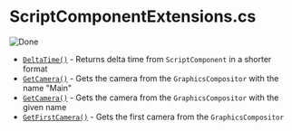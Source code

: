 # ScriptComponentExtensions.cs

![Done](https://img.shields.io/badge/status-done-green)

- [`DeltaTime()`](xref:Stride.CommunityToolkit.Engine.ScriptComponentExtensions.DeltaTime(Stride.Engine.ScriptComponent)) - Returns delta time from `ScriptComponent` in a shorter format
- [`GetCamera()`](xref:Stride.CommunityToolkit.Engine.ScriptComponentExtensions.GetCamera(Stride.Engine.ScriptComponent)) - Gets the camera from the `GraphicsCompositor` with the name "Main"
- [`GetCamera()`](xref:Stride.CommunityToolkit.Engine.ScriptComponentExtensions.GetCamera(Stride.Engine.ScriptComponent,System.String)) - Gets the camera from the `GraphicsCompositor` with the given name
- [`GetFirstCamera()`](xref:Stride.CommunityToolkit.Engine.ScriptComponentExtensions.GetFirstCamera(Stride.Engine.ScriptComponent)) - Gets the first camera from the `GraphicsCompositor`
